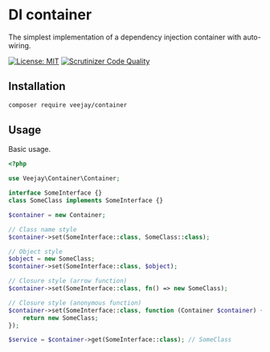 DI container
============

The simplest implementation of a dependency injection container with auto-wiring.

[![License: MIT](https://img.shields.io/badge/License-MIT-yellow.svg)](https://opensource.org/licenses/MIT)
[![Scrutinizer Code Quality](https://scrutinizer-ci.com/g/Veejayspb/container/badges/quality-score.png?b=master)](https://scrutinizer-ci.com/g/Veejayspb/container/?branch=master)

Installation
------------

```sh
composer require veejay/container
```

Usage
-----

Basic usage.
```php
<?php

use Veejay\Container\Container;

interface SomeInterface {}
class SomeClass implements SomeInterface {}

$container = new Container;

// Class name style
$container->set(SomeInterface::class, SomeClass::class);

// Object style
$object = new SomeClass;
$container->set(SomeInterface::class, $object);

// Closure style (arrow function)
$container->set(SomeInterface::class, fn() => new SomeClass);

// Closure style (anonymous function)
$container->set(SomeInterface::class, function (Container $container) {
    return new SomeClass;
});

$service = $container->get(SomeInterface::class); // SomeClass
```
